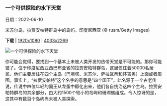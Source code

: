 ### 一个可供探险的水下天堂

日期：2022-06-10

米苏尔岛，拉贾安帕特群岛中的岛屿，印度尼西亚 (© rusm/Getty Images)

**下载**  |  [1920x1080](https://cn.bing.com/th?id=OHR.MisoolIsland_ZH-CN9038691748_1920x1080.jpg)  |  [4033x2269](https://cn.bing.com/th?id=OHR.MisoolIsland_ZH-CN9038691748_UHD.jpg)

![一个可供探险的水下天堂](https://cn.bing.com/th?id=OHR.MisoolIsland_ZH-CN9038691748_1920x1080.jpg "米苏尔岛，拉贾安帕特群岛中的岛屿，印度尼西亚 (© rusm/Getty Images)")

你可能会觉得，要找到一个基本上未被人类开发的热带天堂是不可能的。那你可能错了。位于印度尼西亚西巴布亚省的拉贾安帕特群岛，这里仅住着50000名居民，他们主要居住在四个主岛（巴坦塔、米苏尔、萨拉瓦蒂和怀吉奥）上面或者周围。事实上，“拉贾安帕特”这个名字的意思是“四个国王”。此名源于一个古老传说，传说中四位年轻的国王从龙蛋中孵化出来，他们各自统治这四个主岛。拉贾安帕特群岛的其余部分，由大约1500个较小的岛屿和珊瑚礁组成。令人惊讶的是，这其中有数百个岛屿尚未被人类探索。
